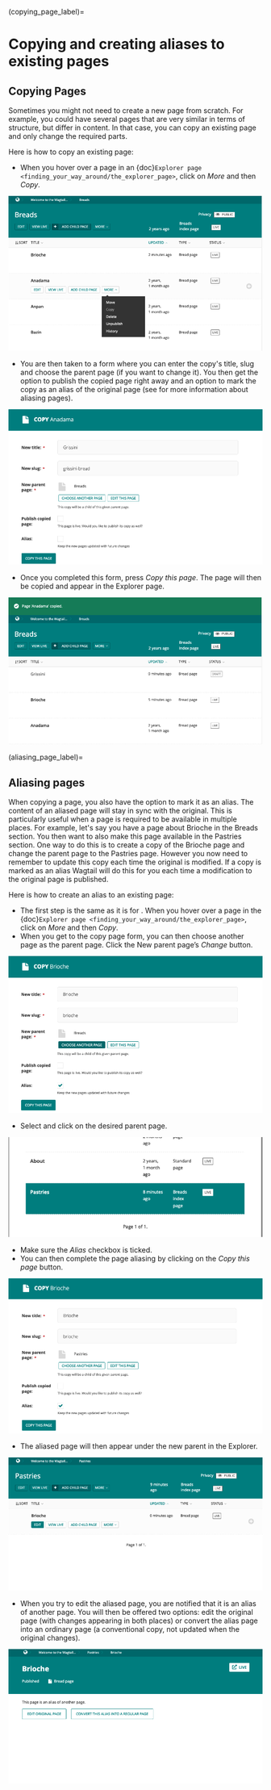 (copying_page_label)=

# Copying and creating aliases to existing pages

## Copying Pages

Sometimes you might not need to create a new page from scratch. For example, you could have several pages that are very similar in terms of structure, but differ in content. In that case, you can copy an existing page and only change the required parts.

Here is how to copy an existing page:

-   When you hover over a page in an {doc}`Explorer page <finding_your_way_around/the_explorer_page>`, click on _More_ and then _Copy_.

![Copy action available when hovering over a page in an explorer page](../_static/images/screen12.6_1_copy_from_explorer_menu.png)

-   You are then taken to a form where you can enter the copy's title, slug and choose the parent page (if you want to change it). You then get the option to publish the copied page right away and an option to mark the copy as an alias of the original page (see [](aliasing_page_label) for more information about aliasing pages).

![Copy page form with the options to change the title, slug, parent page, published status and option to create an alias.](../_static/images/screen12.6_2_copy_input_information.png)

-   Once you completed this form, press _Copy this page_. The page will then be copied and appear in the Explorer page.

![Successful copying of a page results in it being available in the Explorer page.](../_static/images/screen12.6_3_copy_success.png)

(aliasing_page_label)=

## Aliasing pages

When copying a page, you also have the option to mark it as an alias. The content of an aliased page will stay in sync with the original. This is particularly useful when a page is required to be available in multiple places.
For example, let's say you have a page about Brioche in the Breads section. You then want to also make this page available in the Pastries section. One way to do this is to create a copy of the Brioche page and change the parent page to the Pastries page. However you now need to remember to update this copy each time the original is modified. If a copy is marked as an alias Wagtail will do this for you each time a modification to the original page is published.

Here is how to create an alias to an existing page:

-   The first step is the same as it is for [](copying_page_label). When you hover over a page in the {doc}`Explorer page <finding_your_way_around/the_explorer_page>`, click on _More_ and then _Copy_.
-   When you get to the copy page form, you can then choose another page as the parent page. Click the New parent page’s _Change_ button.

![Clicking the change button during the copy page form in order to change the parent of the copied page.](../_static/images/screen12.7_1_alias_choose_parent_page_button.png)

-   Select and click on the desired parent page.

![Selecting and clicking the desired parent page.](../_static/images/screen12.7_2_alias_choose_new_parent_page.png)

-   Make sure the _Alias_ checkbox is ticked.
-   You can then complete the page aliasing by clicking on the _Copy this page_ button.

![Clicking on the Copy this page button to confirm aliasing.](../_static/images/screen12.7_3_alias_confirm_changes.png)

-   The aliased page will then appear under the new parent in the Explorer.

![The aliased page appearing under the new parent page in the Explorer page.](../_static/images/screen12.7_3_alias_page_new_parent.png)

-   When you try to edit the aliased page, you are notified that it is an alias of another page. You will then be offered two options: edit the original page (with changes appearing in both places) or convert the alias page into an ordinary page (a conventional copy, not updated when the original changes).

![Editing an alias page notifies it is an alias and offers to either edit the original page or change the alias to an ordinary page.](../_static/images/screen12.7_4_alias_page_edit_notification.png)
